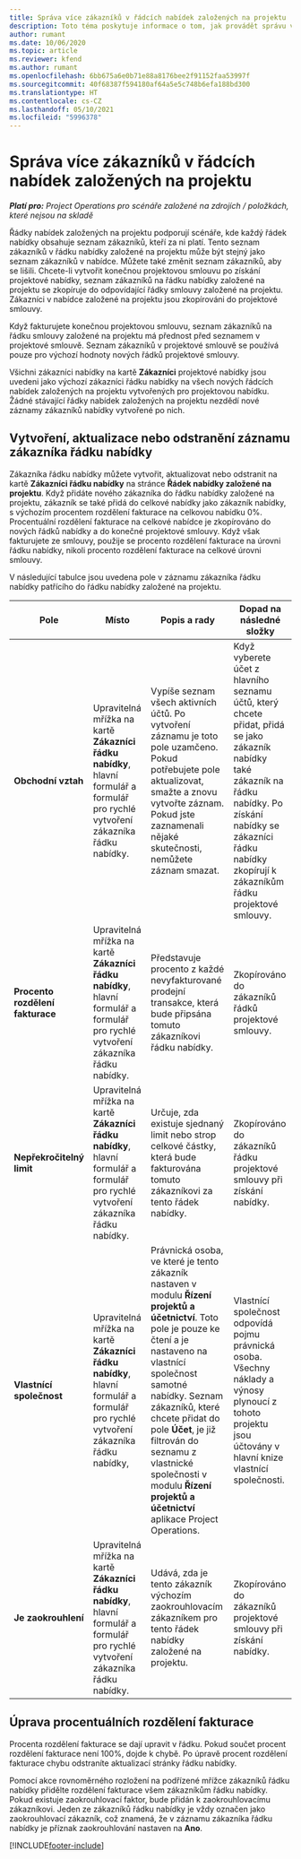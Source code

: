 ```yaml
---
title: Správa více zákazníků v řádcích nabídek založených na projektu
description: Toto téma poskytuje informace o tom, jak provádět správu více zákazníků v řádcích nabídek založených na projektu.
author: rumant
ms.date: 10/06/2020
ms.topic: article
ms.reviewer: kfend
ms.author: rumant
ms.openlocfilehash: 6bb675a6e0b71e88a8176bee2f91152faa53997f
ms.sourcegitcommit: 40f68387f594180af64a5e5c748b6efa188bd300
ms.translationtype: HT
ms.contentlocale: cs-CZ
ms.lasthandoff: 05/10/2021
ms.locfileid: "5996378"
---
```

# <a name="manage-multiple-customers-on-project-based-quote-lines"></a>Správa více zákazníků v řádcích nabídek založených na projektu

_**Platí pro:** Project Operations pro scénáře založené na zdrojích / položkách, které nejsou na skladě_

Řádky nabídek založených na projektu podporují scénáře, kde každý řádek nabídky obsahuje seznam zákazníků, kteří za ni platí. Tento seznam zákazníků v řádku nabídky založené na projektu může být stejný jako seznam zákazníků v nabídce. Můžete také změnit seznam zákazníků, aby se lišili. Chcete-li vytvořit konečnou projektovou smlouvu po získání projektové nabídky, seznam zákazníků na řádku nabídky založené na projektu se zkopíruje do odpovídající řádky smlouvy založené na projektu. Zákazníci v nabídce založené na projektu jsou zkopírováni do projektové smlouvy.

Když fakturujete konečnou projektovou smlouvu, seznam zákazníků na řádku smlouvy založené na projektu má přednost před seznamem v projektové smlouvě. Seznam zákazníků v projektové smlouvě se používá pouze pro výchozí hodnoty nových řádků projektové smlouvy.

Všichni zákazníci nabídky na kartě **Zákazníci** projektové nabídky jsou uvedeni jako výchozí zákazníci řádku nabídky na všech nových řádcích nabídek založených na projektu vytvořených pro projektovou nabídku. Žádné stávající řádky nabídek založených na projektu nezdědí nové záznamy zákazníků nabídky vytvořené po nich.

## <a name="create-update-or-delete-a-quote-line-customer-record"></a>Vytvoření, aktualizace nebo odstranění záznamu zákazníka řádku nabídky

Zákazníka řádku nabídky můžete vytvořit, aktualizovat nebo odstranit na kartě **Zákazníci řádku nabídky** na stránce **Řádek nabídky založené na projektu**. Když přidáte nového zákazníka do řádku nabídky založené na projektu, zákazník se také přidá do celkové nabídky jako zákazník nabídky, s výchozím procentem rozdělení fakturace na celkovou nabídku 0%. Procentuální rozdělení fakturace na celkové nabídce je zkopírováno do nových řádků nabídky a do konečné projektové smlouvy. Když však fakturujete ze smlouvy, použije se procento rozdělení fakturace na úrovni řádku nabídky, nikoli procento rozdělení fakturace na celkové úrovni smlouvy. 

V následující tabulce jsou uvedena pole v záznamu zákazníka řádku nabídky patřícího do řádku nabídky založené na projektu.

| Pole | Místo | Popis a rady | Dopad na následné složky |
| --- | --- | --- | --- |
| **Obchodní vztah** | Upravitelná mřížka na kartě **Zákazníci řádku nabídky**, hlavní formulář a formulář pro rychlé vytvoření zákazníka řádku nabídky. | Vypíše seznam všech aktivních účtů. Po vytvoření záznamu je toto pole uzamčeno. Pokud potřebujete pole aktualizovat, smažte a znovu vytvořte záznam. Pokud jste zaznamenali nějaké skutečnosti, nemůžete záznam smazat. | Když vyberete účet z hlavního seznamu účtů, který chcete přidat, přidá se jako zákazník nabídky také zákazník na řádku nabídky. Po získání nabídky se zákazníci řádku nabídky zkopírují k zákazníkům řádku projektové smlouvy. |
| **Procento rozdělení fakturace** | Upravitelná mřížka na kartě **Zákazníci řádku nabídky**, hlavní formulář a formulář pro rychlé vytvoření zákazníka řádku nabídky. | Představuje procento z každé nevyfakturované prodejní transakce, která bude připsána tomuto zákazníkovi řádku nabídky. | Zkopírováno do zákazníků řádků projektové smlouvy. |
| **Nepřekročitelný limit** | Upravitelná mřížka na kartě **Zákazníci řádku nabídky**, hlavní formulář a formulář pro rychlé vytvoření zákazníka řádku nabídky. | Určuje, zda existuje sjednaný limit nebo strop celkové částky, která bude fakturována tomuto zákazníkovi za tento řádek nabídky. | Zkopírováno do zákazníků řádku projektové smlouvy při získání nabídky. |
| **Vlastnící společnost** | Upravitelná mřížka na kartě **Zákazníci řádku nabídky**, hlavní formulář a formulář pro rychlé vytvoření zákazníka řádku nabídky, | Právnická osoba, ve které je tento zákazník nastaven v modulu **Řízení projektů a účetnictví**. Toto pole je pouze ke čtení a je nastaveno na vlastnící společnost samotné nabídky. Seznam zákazníků, které chcete přidat do pole **Účet**, je již filtrován do seznamu z vlastnické společnosti v modulu **Řízení projektů a účetnictví** aplikace Project Operations. | Vlastnící společnost odpovídá pojmu právnická osoba. Všechny náklady a výnosy plynoucí z tohoto projektu jsou účtovány v hlavní knize vlastnící společnosti. |
| **Je zaokrouhlení** | Upravitelná mřížka na kartě **Zákazníci řádku nabídky**, hlavní formulář a formulář pro rychlé vytvoření zákazníka řádku nabídky. | Udává, zda je tento zákazník výchozím zaokrouhlovacím zákazníkem pro tento řádek nabídky založené na projektu. | Zkopírováno do zákazníků projektové smlouvy při získání nabídky. |

## <a name="edit-billing-split-percentages"></a>Úprava procentuálních rozdělení fakturace

Procenta rozdělení fakturace se dají upravit v řádku. Pokud součet procent rozdělení fakturace není 100%, dojde k chybě. Po úpravě procent rozdělení fakturace chybu odstraníte aktualizací stránky řádku nabídky.

Pomocí akce rovnoměrného rozložení na podřízené mřížce zákazníků řádku nabídky přidělte rozdělení fakturace všem zákazníkům řádku nabídky. Pokud existuje zaokrouhlovací faktor, bude přidán k zaokrouhlovacímu zákazníkovi. Jeden ze zákazníků řádku nabídky je vždy označen jako zaokrouhlovací zákazník, což znamená, že v záznamu zákazníka řádku nabídky je příznak zaokrouhlování nastaven na **Ano**. 


[!INCLUDE[footer-include](../includes/footer-banner.md)]